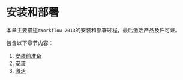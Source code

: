 # 安装和部署
本章主要描述`AWorkflow 2013`的安装和部署过程，最后激活产品及许可证。

包含以下章节内容：
1. [安装前准备](requires.md)
2. [安装](install.md)
3. [激活](activation.md)
